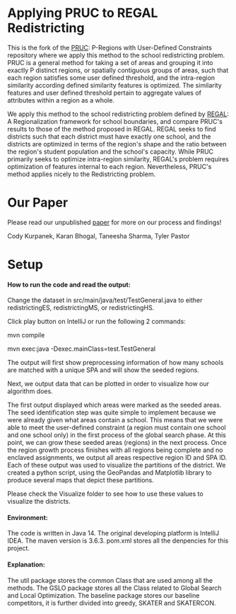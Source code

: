 

# Applying PRUC to REGAL Redistricting
This is the fork of the [PRUC](https://github.com/Yongyi-Liu/PRUC): P-Regions with User-Defined Constraints repository where we apply this method to the school redistricting problem. PRUC is a general method for taking a set of areas and grouping it into exactly P distinct regions, or spatially contiguous groups of areas,  such that each region satisfies some user defined threshold, and the intra-region similarity according defined similarity features is optimized. The similarity features and user defined threshold pertain to aggregate values of attributes within a region as a whole. 

We apply this method to the school redistricting problem defined by [REGAL](https://github.com/subhodipbiswas/REGAL): A Regionalization framework for school boundaries, and compare PRUC's results to those of the method proposed in REGAL. REGAL seeks to find districts such that each district must have exactly one school, and the districts are optimized in terms of the region's shape and the ratio between the region's student population and the school's capacity. While PRUC primarily seeks to optimize intra-region similarity, REGAL's problem requires optimization of features internal to each region. Nevertheless, PRUC's method applies nicely to the Redistricting problem.

# Our Paper
Please read our unpublished [paper](https://drive.google.com/file/d/1HCR8Bi3cXAn8BumwmGwgcr67VkG7vrgA/view) for more on our process and findings!

Cody Kurpanek, Karan Bhogal, Taneesha Sharma, Tyler Pastor 



# Setup
#### How to run the code and read the output:
Change the dataset in src/main/java/test/TestGeneral.java to either 
redistrictingES, redistrictingMS, or redistrictingHS.

Click play button on IntelliJ or run the following 2 commands:

mvn compile

mvn exec:java -Dexec.mainClass=test.TestGeneral


The output will first show preprocessing information of how many schools are matched with a unique SPA and will show the seeded regions.

Next, we output data that can be plotted in order to visualize how our algorithm does.

The first output displayed which areas were marked as the seeded areas. The seed identification step was quite simple to implement because we were already given what areas contain a school. This means that we were able to meet the user-defined constraint (a region must contain one school and one school only) in the first process of the global search phase. At this point, we can grow these seeded areas (regions) in the next process. Once the region growth process finishes with all regions being complete and no enclaved assignments, we output all areas respective region ID and SPA ID. Each of these output was used to visualize the partitions of the district. We created a python script, using the GeoPandas and Matplotlib library to produce several maps that depict these partitions. 

Please check the Visualize folder to see how to use these values to visualize the districts.

#### Environment:
The code is written in Java 14. The original developing platform is IntelliJ IDEA. The maven version is 3.6.3. pom.xml stores all the denpencies for this project.


#### Explanation:
The util package stores the common Class that are used among all the methods.
The GSLO package stores all the Class related to Global Search and Local Optimization.
The baseline package stores our baseline competitors, it is further divided into greedy, SKATER and SKATERCON.

